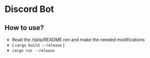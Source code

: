 # Discord Bot
## How to use?
* Read the /data/README.ron and make the needed modifications
* ( ```cargo build --release``` )
* ```cargo run --release```
